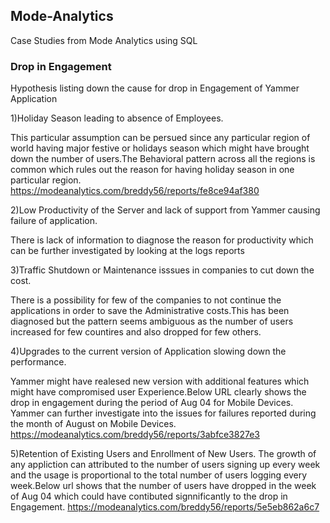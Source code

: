 ## Mode-Analytics
Case Studies from Mode Analytics using SQL 

### Drop in Engagement 

 Hypothesis  listing down the cause for drop in Engagement of Yammer Application
 
 1)Holiday Season leading to absence of Employees.
   
   This particular assumption can be persued since any particular region of world having major festive or holidays season which might have brought down the number of users.The Behavioral pattern across all the regions is common which rules out the reason for having holiday season in one particular region.
   https://modeanalytics.com/breddy56/reports/fe8ce94af380
  
 2)Low Productivity of the Server and lack of support from Yammer causing failure of application.
   
   There is lack of information to diagnose the reason for productivity which can be further investigated by looking at the logs reports
   
 3)Traffic Shutdown or Maintenance isssues in companies to cut down the cost.
   
   There is a possibility for  few of the companies to not continue the applications in order to save the Administrative costs.This has been diagnosed  but the pattern seems ambiguous as the number of users increased for few countires and also dropped for few others.
 
 4)Upgrades to the current version of Application slowing down the performance.
 
   Yammer might have realesed new version with additional features which might have compromised user Experience.Below URL clearly shows the drop in engagement during the period of Aug 04 for Mobile Devices. Yammer can further investigate into the issues for failures reported during the month of August on Mobile Devices.
   https://modeanalytics.com/breddy56/reports/3abfce3827e3
  
  
  5)Retention of Existing Users and Enrollment of New Users.
    The growth of any appliction can attributed to the number of users signing up every week and the usage is proportional to the total number of users logging every week.Below url shows that the number of users have dropped in the week of Aug 04 which could have contibuted signnificantly to the drop in Engagement.
    https://modeanalytics.com/breddy56/reports/5e5eb862a6c7

